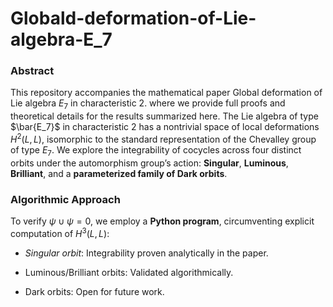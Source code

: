 # Globald-deformation-of-Lie-algebra-E_7
### Abstract
This repository accompanies the mathematical paper Global deformation of Lie algebra $E_7$ in characteristic 2. where we provide full proofs and theoretical details for the results summarized here. The Lie algebra of type $\bar{E_7}$ in characteristic 2 has a nontrivial space of local deformations $H^2(L,L)$, isomorphic to the standard representation of the Chevalley group of type $E_7$. We explore the integrability of cocycles across four distinct orbits under the automorphism group’s action: **Singular**, **Luminous**, **Brilliant**, and a **parameterized family of Dark orbits**.
​
### Algorithmic Approach
To verify $\psi \cup \psi=0$, we employ a **Python program**, circumventing explicit computation of $H^{3}(L,L)$:

- *Singular orbit*: Integrability proven analytically in the paper.
- Luminous/Brilliant orbits: Validated algorithmically.
  
- Dark orbits: Open for future work.
